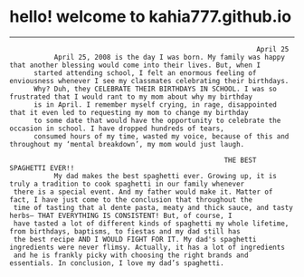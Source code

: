# hello! welcome to kahia777.github.io
---
                                                                 April 25
               April 25, 2008 is the day I was born. My family was happy that another blessing would come into their lives. But, when I 
          started attending school, I felt an enormous feeling of enviousness whenever I see my classmates celebrating their birthdays.
          Why? Duh, they CELEBRATE THEIR BIRTHDAYS IN SCHOOL. I was so frustrated that I would rant to my mom about why my birthday 
          is in April. I remember myself crying, in rage, disappointed that it even led to requesting my mom to change my birthday
          to some date that would have the opportunity to celebrate the occasion in school. I have dropped hundreds of tears, 
          consumed hours of my time, wasted my voice, because of this and throughout my ‘mental breakdown’, my mom would just laugh. 
     
                                                         THE BEST SPAGHETTI EVER!! 
               My dad makes the best spaghetti ever. Growing up, it is truly a tradition to cook spaghetti in our family whenever
     there is a special event. And my father would make it. Matter of fact, I have just come to the conclusion that throughout the
     time of tasting that al dente pasta, meaty and thick sauce, and tasty herbs— THAT EVERYTHING IS CONSISTENT! But, of course, I 
     have tasted a lot of different kinds of spaghetti my whole lifetime, from birthdays, baptisms, to fiestas and my dad still has
     the best recipe AND I WOULD FIGHT FOR IT. My dad's spaghetti ingredients were never flimsy. Actually, it has a lot of ingredients
     and he is frankly picky with choosing the right brands and essentials. In conclusion, I love my dad’s spaghetti. 


   
